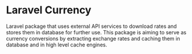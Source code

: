# Laravel Currency
Laravel package that uses external API services to download rates and stores them in database for further use.
This package is aiming to serve as currency conversions by extracting exchange rates and caching them in database and
in high level cache engines.